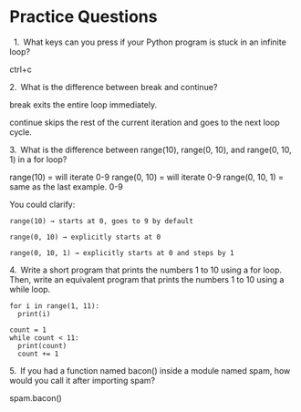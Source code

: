 # Practice Questions
 
1.  What keys can you press if your Python program is stuck in an infinite loop?
  
  ctrl+c

2.  What is the difference between break and continue?

  break exits the entire loop immediately.

  continue skips the rest of the current iteration and goes to the next loop cycle.

3.  What is the difference between range(10), range(0, 10), and range(0, 10, 1) in a for loop?

  range(10) = will iterate 0-9
  range(0, 10) = will iterate 0-9
  range(0, 10, 1) = same as the last example. 0-9

   You could clarify:

    range(10) → starts at 0, goes to 9 by default

    range(0, 10) → explicitly starts at 0

    range(0, 10, 1) → explicitly starts at 0 and steps by 1

4.  Write a short program that prints the numbers 1 to 10 using a for loop. Then, write an equivalent program that prints the numbers 1 to 10 using a while loop.

  ```
  for i in range(1, 11):
    print(i)
  ```

  ```
  count = 1
  while count < 11:
    print(count)
    count += 1
  ```  

5.  If you had a function named bacon() inside a module named spam, how would you call it after importing spam?

  spam.bacon()